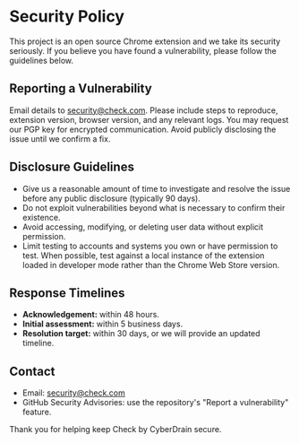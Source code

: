 # Security Policy

This project is an open source Chrome extension and we take its security seriously. If you believe you have found a vulnerability, please follow the guidelines below.

## Reporting a Vulnerability

Email details to [security@check.com](mailto:security@check.com). Please include steps to reproduce, extension version, browser version, and any relevant logs. You may request our PGP key for encrypted communication. Avoid publicly disclosing the issue until we confirm a fix.

## Disclosure Guidelines

- Give us a reasonable amount of time to investigate and resolve the issue before any public disclosure (typically 90 days).
- Do not exploit vulnerabilities beyond what is necessary to confirm their existence.
- Avoid accessing, modifying, or deleting user data without explicit permission.
- Limit testing to accounts and systems you own or have permission to test. When possible, test against a local instance of the extension loaded in developer mode rather than the Chrome Web Store version.

## Response Timelines

- **Acknowledgement:** within 48 hours.
- **Initial assessment:** within 5 business days.
- **Resolution target:** within 30 days, or we will provide an updated timeline.

## Contact

- Email: [security@check.com](mailto:security@check.com)
- GitHub Security Advisories: use the repository's "Report a vulnerability" feature.

Thank you for helping keep Check by CyberDrain secure.